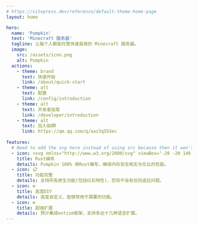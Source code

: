```yaml
---
# https://vitepress.dev/reference/default-theme-home-page
layout: home

hero:
  name: 'Pumpkin'
  text: 'Minecraft 服务器'
  tagline: 让每个人都能托管快速高效的 Minecraft 服务器。
  image:
    src: /assets/icon.png
    alt: Pumpkin
  actions:
    - theme: brand
      text: 快速开始
      link: /about/quick-start
    - theme: alt
      text: 配置
      link: /config/introduction
    - theme: alt
      text: 开发者指南
      link: /developer/introduction
    - theme: alt
      text: 加入QQ群
      link: https://qm.qq.com/q/aaz3qS5Sec
  
features:
  # Need to add the svg here instead of using src because then it won't have the box around it
  - icon: <svg xmlns="http://www.w3.org/2000/svg" viewBox="-20 -20 146 146"><g transform="translate(53 53)"><path stroke="#000" stroke-linejoin="round" d="M-8.5-14.5h13c8 0 8 8 0 8h-13Zm-31 37h40v-11h-9v-8h10c11 0 5 19 14 19h25v-19h-6v2c0 8-9 7-10 2s-5-9-6-9c15-8 6-24-6-24h-47v11h10v26h-15Z"/><g mask="url(#a)"><circle r="43" fill="none" stroke="#000" stroke-width="9"/><path id="b" stroke="#000" stroke-linejoin="round" stroke-width="3" d="m46 3 5-3-5-3z"/><use href="#b" transform="rotate(11.3)"/><use href="#b" transform="rotate(22.5)"/><use href="#b" transform="rotate(33.8)"/><use href="#b" transform="rotate(45)"/><use href="#b" transform="rotate(56.3)"/><use href="#b" transform="rotate(67.5)"/><use href="#b" transform="rotate(78.8)"/><use href="#b" transform="rotate(90)"/><use href="#b" transform="rotate(101.3)"/><use href="#b" transform="rotate(112.5)"/><use href="#b" transform="rotate(123.8)"/><use href="#b" transform="rotate(135)"/><use href="#b" transform="rotate(146.3)"/><use href="#b" transform="rotate(157.5)"/><use href="#b" transform="rotate(168.8)"/><use href="#b" transform="rotate(180)"/><use href="#b" transform="rotate(191.3)"/><use href="#b" transform="rotate(202.5)"/><use href="#b" transform="rotate(213.8)"/><use href="#b" transform="rotate(225)"/><use href="#b" transform="rotate(236.3)"/><use href="#b" transform="rotate(247.5)"/><use href="#b" transform="rotate(258.8)"/><use href="#b" transform="rotate(270)"/><use href="#b" transform="rotate(281.3)"/><use href="#b" transform="rotate(292.5)"/><use href="#b" transform="rotate(303.8)"/><use href="#b" transform="rotate(315)"/><use href="#b" transform="rotate(326.3)"/><use href="#b" transform="rotate(337.5)"/><use href="#b" transform="rotate(348.8)"/><path id="c" stroke="#000" stroke-linejoin="round" stroke-width="6" d="m-7-42 7 7 7-7z"/><use href="#c" transform="rotate(72)"/><use href="#c" transform="rotate(144)"/><use href="#c" transform="rotate(216)"/><use href="#c" transform="rotate(288)"/></g><mask id="a"><path fill="#fff" d="M-60-60H60V60H-60z"/><circle id="d" cy="-40" r="3"/><use href="#d" transform="rotate(72)"/><use href="#d" transform="rotate(144)"/><use href="#d" transform="rotate(216)"/><use href="#d" transform="rotate(288)"/></mask></g></svg> 
    title: Rust编写
    details: Pumpkin 100% 用Rust编写，确保内存安全和无与伦比的性能。
  - icon: 📋
    title: 功能完整
    details: 支持所有原生功能(包括红石特性)，您将不会有任何适应问题。
  - icon: ⚙️
    title: 高度DIY
    details: 高度自定义，能够禁用不需要的功能。
  - icon: ⚙️
    title: 超强扩展
    details: 预计集成extism框架，支持多达十几种语言扩展。
---
```

